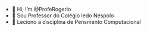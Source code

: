 - 👋 Hi, I’m @ProfeRogerio
- 👀  Sou Professor do Colégio Iedo Néspolo
- 🌱  Leciono a disciplina de Pensmento Computacional

<!---
ProfeRogerio/ProfeRogerio is a ✨ special ✨ repository because its `README.md` (this file) appears on your GitHub profile.
You can click the Preview link to take a look at your changes.

--->
